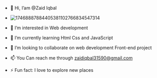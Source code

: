 - 👋 Hi, I’am @Zaid Iqbal
- ![17468887884405381102766834547314](https://github.com/user-attachments/assets/7ae2a70c-6646-451a-aa26-ad36f8e6a12d)

- 👀 I’m interested in Web development 
- 🌱 I’m currently learning Html Css and JavaScript 
- 💞️ I’m looking to collaborate on web development Front-end project 
- 📫 You Can reach me through zaidiqbal31590@gmail.com
  
- ⚡ Fun fact: I love to explore new places 

<!---
Zaidiqbal745/Zaidiqbal745 is a ✨ special ✨ repository because its `README.md` (this file) appears on your GitHub profile.
You can click the Preview link to take a look at your changes.
--->
